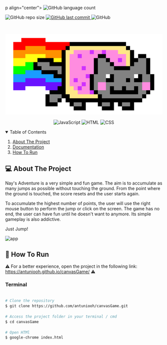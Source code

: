 p align="center">
  <img alt="GitHub language count" src="https://img.shields.io/github/languages/count/antuniooh/canvasGame">

  <img alt="GitHub repo size" src="https://img.shields.io/github/repo-size/antuniooh/canvasGame">
  
  <a href="https://github.com/antuniooh/canvasGame/commits/master">
    <img alt="GitHub last commit" src="https://img.shields.io/github/last-commit/antuniooh/canvasGame">
  </a>
  
   <img alt="GitHub" src="https://img.shields.io/github/license/antuniooh/canvasGame">
</p>

<!-- PROJECT LOGO -->
<br />
<p align="center">
  <a href="https://github.com/antuniooh/canvasGame">
    <img src="imagens/logo.png" alt="Logo" width="550">
  </a>
</p>

<p align="center">
  <img alt="JavaScript" src="https://img.shields.io/badge/Ubuntu-E95420?style=for-the-badge&logo=ubuntu&logoColor=white"/>
  <img alt="HTML" src="https://img.shields.io/badge/HTML-E95420?style=for-the-badge&logo=html&logoColor=white"/>
  <img alt="CSS" src="https://img.shields.io/badge/CSS-darkgreen?style=for-the-badge&logo=CSS&logoColor=white"/>
</p>


<!-- TABLE OF CONTENTS -->
<details open="open">
  <summary>Table of Contents</summary>
  <ol>
    <li>
      <a href="#-about-the-project">About The Project</a>
    </li>
    <li>
      <a href="#-documentation">Documentation</a>
    </li>
    <li>
      <a href="#-how-to-run">How To Run</a>
    </li>
  </ol>
</details>


<!-- ABOUT THE PROJECT -->
## 💻 About The Project
Nay's Adventure is a very simple and fun game. The aim is to accumulate as many jumps as possible without touching the ground. From the point where the ground is touched, the score resets and the user starts again.

To accumulate the highest number of points, the user will use the right mouse button to perform the jump or click on the screen. The game has no end, the user can have fun until he doesn't want to anymore. Its simple gameplay is also addictive.

Just Jump!

![app](https://github.com/antuniooh/canvasGame/blob/master/.github/app.gif)


<!-- HOW TO RUN -->
## 🚀 How To Run

⚠️ For a better experience, open the project in the following link: https://antuniooh.github.io/canvasGame/ ⚠️

### Terminal
```bash

# Clone the repository
$ git clone https://github.com/antuniooh/canvasGame.git

# Access the project folder in your terminal / cmd
$ cd canvasGame

# Open HTMl
$ google-chrome index.html

```
